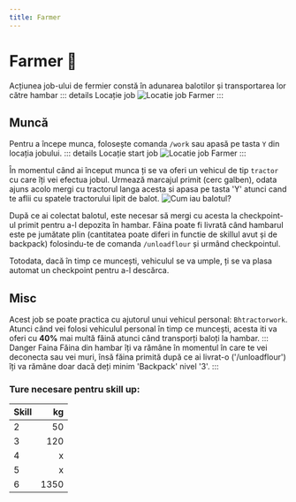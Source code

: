 ```yaml
---
title: Farmer
---
```


# Farmer 🚜
Acțiunea job-ului de fermier constă în adunarea balotilor și transportarea lor către hambar
::: details Locație job
![Locatie job Farmer](https://i.imgur.com/y7OY7ec.png "Locație job Farmer")
:::
## Muncă
Pentru a începe munca, folosește comanda `/work` sau apasă pe tasta `Y` din locația jobului.
::: details Locație start job
![Locatie job Farmer](https://i.imgur.com/4nCHdz6.png "Locație Farmer")
:::

În momentul când ai început munca ți se va oferi un vehicul de tip `tractor` cu care îți vei efectua jobul. Urmează marcajul primit (cerc galben), odata ajuns acolo mergi cu tractorul langa acesta si apasa pe tasta 'Y' atunci cand te aflii cu spatele tractorului lipit de balot.
![Cum iau balotul?](https://i.imgur.com/3woXXdM.gif "Cum iau balotul?")

După ce ai colectat balotul, este necesar să mergi cu acesta la checkpoint-ul primit pentru a-l depozita în hambar.
Făina poate fi livrată când hambarul este pe jumătate plin  (cantitatea poate diferi in functie de skillul avut și de backpack) folosindu-te de comanda `/unloadflour` și urmând checkpointul.

Totodata, dacă în timp ce muncești, vehiculul se va umple, ți se va plasa automat un checkpoint pentru a-l descărca.

## Misc
Acest job se poate practica cu ajutorul unui vehicul personal: `Bhtractorwork`.
Atunci când vei folosi vehiculul personal în timp ce muncești, acesta iti va oferi cu **40%** mai multă făină atunci când transporți baloți la hambar.
::: Danger Faina
Făina din hambar îți va rămâne în momentul în care te vei deconecta sau vei muri, însă făina primită după ce ai livrat-o ('/unloadflour') îți va rămâne doar dacă deți minim 'Backpack' nivel '3'.
:::
### Ture necesare pentru skill up:

| Skill         |  kg   |
| ------------- | ----: |
| 2             | 50|
| 3             | 120|
| 4             | x|
| 5             | x|
| 6             | 1350|
